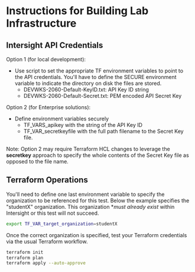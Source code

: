 # Instructions for Building Lab Infrastructure

## Intersight API Credentials

Option 1 (for local development):
- Use script to set the appropriate TF environment variables to point to the API credentials. You'll have to define the SECURE environment variable to indicate the directory on disk the files are stored.
    - DEVWKS-2060-Default-KeyID.txt: API Key ID string
    - DEVWKS-2060-Default-Secret.txt: PEM encoded API Secret Key

Option 2 (for Enterprise solutions):
- Define environment variables securely
    - TF_VARS_apikey with the string of the API Key ID
    - TF_VAR_secretkeyfile with the full path filename to the Secret Key file.

Note: Option 2 may require Terraform HCL changes to leverage the **secretkey** approach to specify the whole contents of the Secret Key file as opposed to the file name.

## Terraform Operations

You'll need to define one last environment variable to specify the organization to be referenced for this test. Below the example specifies the "studentX" organization. This organization **must already exist* within Intersight or this test will not succeed.

```bash
export TF_VAR_target_organization=studentX
```

Once the correct organization is specified, test your Terraform credentials via the usual Terraform workflow.

```bash
terraform init
terraform plan
terraform apply --auto-approve
```
